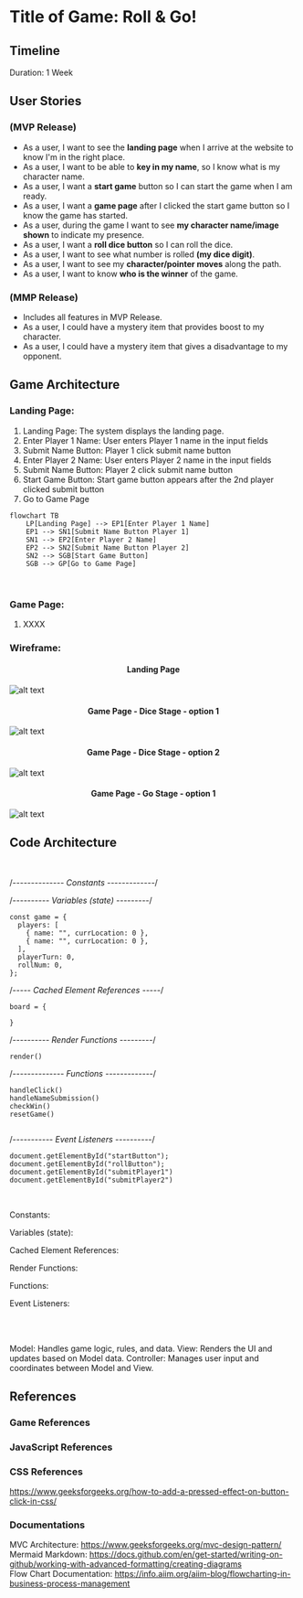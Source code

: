 # Title of Game: Roll & Go!

## Timeline

Duration: 1 Week

## User Stories

### (MVP Release)

<!-- - As a user, I want to see a <b>loading page</b> when I arrive at the website, so I know I'm in the right place. -->

- As a user, I want to see the <b>landing page</b> when I arrive at the website to know I'm in the right place.
- As a user, I want to be able to <b>key in my name</b>, so I know what is my character name.
- As a user, I want a <b>start game</b> button so I can start the game when I am ready.
- As a user, I want a <b>game page</b> after I clicked the start game button so I know the game has started.
- As a user, during the game I want to see <b>my character name/image shown</b> to indicate my presence.
- As a user, I want a <b>roll dice button</b> so I can roll the dice.
- As a user, I want to see what number is rolled <b>(my dice digit)</b>.
- As a user, I want to see my <b>character/pointer moves</b> along the path.
- As a user, I want to know <b>who is the winner</b> of the game.

### (MMP Release)

- Includes all features in MVP Release.
- As a user, I could have a mystery item that provides boost to my character.
- As a user, I could have a mystery item that gives a disadvantage to my opponent.

## Game Architecture

### Landing Page:

1. Landing Page: The system displays the landing page.
2. Enter Player 1 Name: User enters Player 1 name in the input fields
3. Submit Name Button: Player 1 click submit name button
4. Enter Player 2 Name: User enters Player 2 name in the input fields
5. Submit Name Button: Player 2 click submit name button
6. Start Game Button: Start game button appears after the 2nd player clicked submit button
7. Go to Game Page

```mermaid
flowchart TB
    LP[Landing Page] --> EP1[Enter Player 1 Name]
    EP1 --> SN1[Submit Name Button Player 1]
    SN1 --> EP2[Enter Player 2 Name]
    EP2 --> SN2[Submit Name Button Player 2]
    SN2 --> SGB[Start Game Button]
    SGB --> GP[Go to Game Page]
```

<br>

### Game Page:

1. XXXX

### Wireframe:

#### <p align="center"> Landing Page

![alt text](assets-readme\wireframe\wf-1.png)

#### <p align="center"> Game Page - Dice Stage - option 1

![alt text](assets-readme\wireframe\wf-2.png)

#### <p align="center"> Game Page - Dice Stage - option 2

![alt text](assets-readme\wireframe\wf-3.png)

#### <p align="center"> Game Page - Go Stage - option 1

![alt text](assets-readme\wireframe\wf-4.png)

## Code Architecture

<br>

/_-------------- Constants -------------_/

/_---------- Variables (state) ---------_/

```
const game = {
  players: [
    { name: "", currLocation: 0 },
    { name: "", currLocation: 0 },
  ],
  playerTurn: 0,
  rollNum: 0,
};
```

/_----- Cached Element References -----_/

```
board = {

}
```

/_---------- Render Functions ---------_/

```
render()

```

/_-------------- Functions -------------_/

```
handleClick()
handleNameSubmission()
checkWin()
resetGame()


```

/_----------- Event Listeners ----------_/

```
document.getElementById("startButton");
document.getElementById("rollButton");
document.getElementById("submitPlayer1")
document.getElementById("submitPlayer2")

```

<br>

Constants:

Variables (state):

Cached Element References:

Render Functions:

Functions:

Event Listeners:

<br>
<br>

Model: Handles game logic, rules, and data.
View: Renders the UI and updates based on Model data.
Controller: Manages user input and coordinates between Model and View.

## References

### Game References

### JavaScript References

### CSS References

https://www.geeksforgeeks.org/how-to-add-a-pressed-effect-on-button-click-in-css/

### Documentations

MVC Architecture: https://www.geeksforgeeks.org/mvc-design-pattern/ <br>
Mermaid Markdown: https://docs.github.com/en/get-started/writing-on-github/working-with-advanced-formatting/creating-diagrams <br>
Flow Chart Documentation: https://info.aiim.org/aiim-blog/flowcharting-in-business-process-management

```

```
